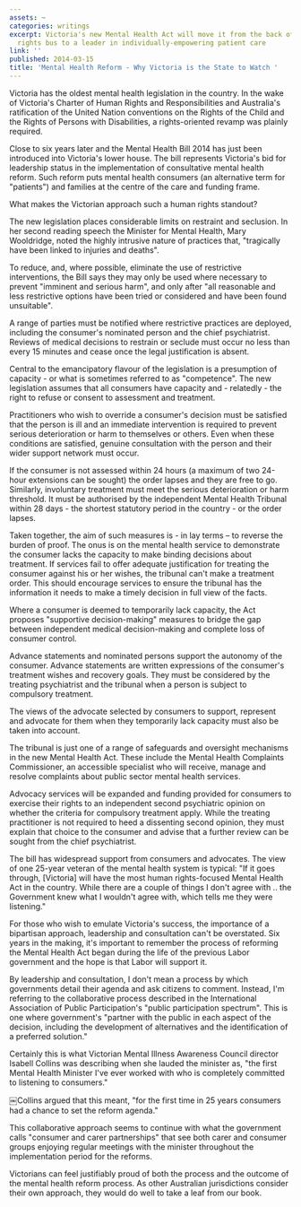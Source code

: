 ```yaml
---
assets: ~
categories: writings
excerpt: Victoria's new Mental Health Act will move it from the back of the human
  rights bus to a leader in individually-empowering patient care
link: ''
published: 2014-03-15
title: 'Mental Health Reform - Why Victoria is the State to Watch '
---
```

Victoria has the oldest mental health legislation in the country. In the wake of Victoria's Charter of Human Rights and Responsibilities and Australia's ratification of the United Nation conventions on the Rights of the Child and the Rights of Persons with Disabilities, a rights-oriented revamp was plainly required.

Close to six years later and the Mental Health Bill 2014 has just been introduced into Victoria's lower house. The bill represents Victoria's bid for leadership status in the implementation of consultative mental health reform. Such reform puts mental health consumers (an alternative term for "patients") and families at the centre of the care and funding frame.

What makes the Victorian approach such a human rights standout?

The new legislation places considerable limits on restraint and seclusion. In her second reading speech the Minister for Mental Health, Mary Wooldridge, noted the highly intrusive nature of practices that, "tragically have been linked to injuries and deaths".

To reduce, and, where possible, eliminate the use of restrictive interventions, the Bill says they may only be used where necessary to prevent "imminent and serious harm", and only after "all reasonable and less restrictive options have been tried or considered and have been found unsuitable".

A range of parties must be notified where restrictive practices are deployed, including the consumer's nominated person and the chief psychiatrist. Reviews of medical decisions to restrain or seclude must occur no less than every 15 minutes and cease once the legal justification is absent.

Central to the emancipatory flavour of the legislation is a presumption of capacity - or what is sometimes referred to as "competence". The new legislation assumes that all consumers have capacity and - relatedly - the right to refuse or consent to assessment and treatment.

Practitioners who wish to override a consumer's decision must be satisfied that the person is ill and an immediate intervention is required to prevent serious deterioration or harm to themselves or others. Even when these conditions are satisfied, genuine consultation with the person and their wider support network must occur.

If the consumer is not assessed within 24 hours (a maximum of two 24-hour extensions can be sought) the order lapses and they are free to go.
Similarly, involuntary treatment must meet the serious deterioration or harm threshold. It must be authorised by the independent Mental Health Tribunal within 28 days - the shortest statutory period in the country - or the order lapses.

Taken together, the aim of such measures is - in lay terms – to reverse the burden of proof. The onus is on the mental health service to demonstrate the consumer lacks the capacity to make binding decisions about treatment. If services fail to offer adequate justification for treating the consumer against his or her wishes, the tribunal can't make a treatment order. This should encourage services to ensure the tribunal has the information it needs to make a timely decision in full view of the facts.

Where a consumer is deemed to temporarily lack capacity, the Act proposes "supportive decision-making" measures to bridge the gap between independent medical decision-making and complete loss of consumer control.

Advance statements and nominated persons support the autonomy of the consumer. 
Advance statements are written expressions of the consumer's treatment wishes and recovery goals. They must be considered by the treating psychiatrist and the tribunal when a person is subject to compulsory treatment.

The views of the advocate selected by consumers to support, represent and advocate for them when they temporarily lack capacity must also be taken into account.

The tribunal is just one of a range of safeguards and oversight mechanisms in the new Mental Health Act. These include the Mental Health Complaints Commissioner, an accessible specialist who will receive, manage and resolve complaints about public sector mental health services.

Advocacy services will be expanded and funding provided for consumers to exercise their rights to an independent second psychiatric opinion on whether the criteria for compulsory treatment apply. While the treating practitioner is not required to heed a dissenting second opinion, they must explain that choice to the consumer and advise that a further review can be sought from the chief psychiatrist.

The bill has widespread support from consumers and advocates. The view of one 25-year veteran of the mental health system is typical: "If it goes through, [Victoria] will have the most human rights-focused Mental Health Act in the country. While there are a couple of things I don't agree with .. the Government knew what I wouldn't agree with, which tells me they were listening."

For those who wish to emulate Victoria's success, the importance of a bipartisan approach, leadership and consultation can't be overstated. Six years in the making, it's important to remember the process of reforming the Mental Health Act began during the life of the previous Labor government and the hope is that Labor will support it.

By leadership and consultation, I don't mean a process by which governments detail their agenda and ask citizens to comment. Instead, I'm referring to the collaborative process described in the International Association of Public Participation's "public participation spectrum". This is one where government's "partner with the public in each aspect of the decision, including the development of alternatives and the identification of a preferred solution."

Certainly this is what Victorian Mental Illness Awareness Council director Isabell Collins was describing when she lauded the minister as, "the first Mental Health Minister I've ever worked with who is completely committed to listening to consumers."

￼Collins argued that this meant, "for the first time in 25 years consumers had a chance to set the reform agenda."

This collaborative approach seems to continue with what the government calls "consumer and carer partnerships" that see both carer and consumer groups enjoying regular meetings with the minister throughout the implementation period for the reforms.

Victorians can feel justifiably proud of both the process and the outcome of the mental health reform process. As other Australian jurisdictions consider their own approach, they would do well to take a leaf from our book.
